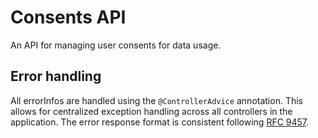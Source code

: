 # Consents API
An API for managing user consents for data usage.

## Error handling
All errorInfos are handled using the `@ControllerAdvice` annotation. This allows for centralized exception handling across all controllers in the application. The error response format is consistent following  [RFC 9457](https://www.rfc-editor.org/rfc/rfc9457.html).

